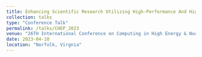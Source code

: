 ```yaml
---
title: Enhancing Scientific Research Utilizing High-Performance And High-Throughput Computing/: An Overview With Uses In Nuclear And Particle Physics
collection: talks
type: "Conference Talk"
permalink: /talks/CHEP_2023
venue: "26TH International Conference on Computing in High Energy & Nuclear Physics"
date: 2023-04-10
location: "Norfolk, Virgnia"
---
```


